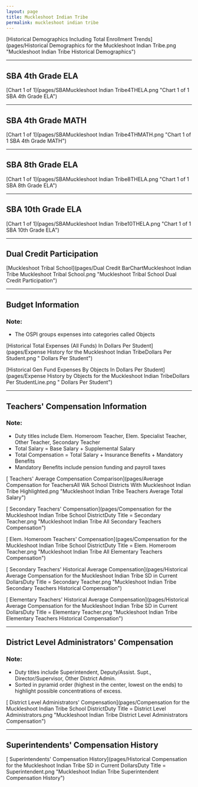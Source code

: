 ```yaml
---
layout: page
title: Muckleshoot Indian Tribe
permalink: muckleshoot indian tribe
---
```



[Historical Demographics Including Total Enrollment Trends](pages/Historical Demographics for the Muckleshoot Indian Tribe.png "Muckleshoot Indian Tribe Historical Demographics")

___

## SBA 4th Grade ELA

[Chart 1 of 1](pages/SBAMuckleshoot Indian Tribe4THELA.png "Chart 1 of 1 SBA 4th Grade ELA")


___

## SBA 4th Grade MATH

[Chart 1 of 1](pages/SBAMuckleshoot Indian Tribe4THMATH.png "Chart 1 of 1 SBA 4th Grade MATH")


___

## SBA 8th Grade ELA

[Chart 1 of 1](pages/SBAMuckleshoot Indian Tribe8THELA.png "Chart 1 of 1 SBA 8th Grade ELA")


___

## SBA 10th Grade ELA

[Chart 1 of 1](pages/SBAMuckleshoot Indian Tribe10THELA.png "Chart 1 of 1 SBA 10th Grade ELA")


___

## Dual Credit Participation

[Muckleshoot Tribal School](pages/Dual Credit BarChartMuckleshoot Indian Tribe Muckleshoot Tribal School.png "Muckleshoot Tribal School Dual Credit Participation")


___

## Budget Information
### Note:
- The OSPI groups expenses into categories called Objects

[Historical Total Expenses (All Funds) In Dollars Per Student](pages/Expense History for the Muckleshoot Indian TribeDollars Per Student.png " Dollars Per Student")

[Historical Gen Fund Expenses By Objects In Dollars Per Student](pages/Expense History by Objects for the Muckleshoot Indian TribeDollars Per StudentLine.png " Dollars Per Student")


___

## Teachers' Compensation Information
### Note:
- Duty titles include Elem. Homeroom Teacher, Elem. Specialist Teacher, Other Teacher, Secondary Teacher
- Total Salary = Base Salary + Supplemental Salary
- Total Compensation = Total Salary + Insurance Benefits + Mandatory Benefits
- Mandatory Benefits include pension funding and payroll taxes

[ Teachers' Average Compensation Comparison](pages/Average Compensation for TeachersAll WA School Districts With Muckleshoot Indian Tribe Highlighted.png "Muckleshoot Indian Tribe Teachers Average Total Salary")

[ Secondary Teachers' Compensation](pages/Compensation for the Muckleshoot Indian Tribe School DistrictDuty Title = Secondary Teacher.png "Muckleshoot Indian Tribe All Secondary Teachers Compensation")

[ Elem. Homeroom Teachers' Compensation](pages/Compensation for the Muckleshoot Indian Tribe School DistrictDuty Title = Elem. Homeroom Teacher.png "Muckleshoot Indian Tribe All Elementary Teachers Compensation")

[ Secondary Teachers' Historical Average Compensation](pages/Historical Average Compensation for the Muckleshoot Indian Tribe SD in Current DollarsDuty Title = Secondary Teacher.png "Muckleshoot Indian Tribe Secondary Teachers Historical Compensation")

[ Elementary Teachers' Historical Average Compensation](pages/Historical Average Compensation for the Muckleshoot Indian Tribe SD in Current DollarsDuty Title = Elementary Teacher.png "Muckleshoot Indian Tribe Elementary Teachers Historical Compensation")


___

## District Level Administrators' Compensation

### Note:
- Duty titles include Superintendent, Deputy/Assist. Supt., Director/Supervisor, Other District Admin.
- Sorted in pyramid order (highest in the center, lowest on the ends) to highlight possible concentrations of excess.

[ District Level Administrators' Compensation](pages/Compensation for the Muckleshoot Indian Tribe School DistrictDuty Title = District Level Administrators.png "Muckleshoot Indian Tribe District Level Administrators Compensation")


___

## Superintendents' Compensation History

[ Superintendents' Compensation History](pages/Historical Compensation for the Muckleshoot Indian Tribe SD in Current DollarsDuty Title = Superintendent.png "Muckleshoot Indian Tribe Superintendent Compensation History")

